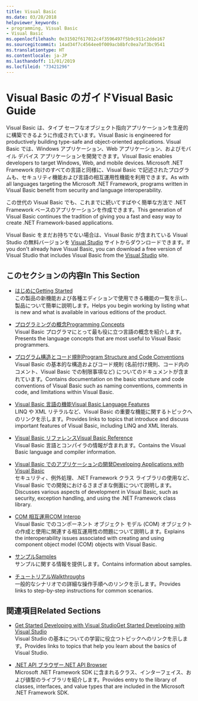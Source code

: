 ```yaml
---
title: Visual Basic
ms.date: 03/28/2018
helpviewer_keywords:
- programming, Visual Basic
- Visual Basic
ms.openlocfilehash: 0e31502f617012c4f3596497f5b9c911c2dde167
ms.sourcegitcommit: 14ad34f7c4564ee0f009acb8bfc0ea7af3bc9541
ms.translationtype: HT
ms.contentlocale: ja-JP
ms.lasthandoff: 11/01/2019
ms.locfileid: "73421296"
---
```

# <a name="visual-basic-guide"></a><span data-ttu-id="dcc4c-102">Visual Basic のガイド</span><span class="sxs-lookup"><span data-stu-id="dcc4c-102">Visual Basic Guide</span></span>

<span data-ttu-id="dcc4c-103">Visual Basic は、タイプ セーフなオブジェクト指向アプリケーションを生産的に構築できるように作成されています。</span><span class="sxs-lookup"><span data-stu-id="dcc4c-103">Visual Basic is engineered for productively building type-safe and object-oriented applications.</span></span> <span data-ttu-id="dcc4c-104">Visual Basic では、Windows アプリケーション、Web アプリケーション、およびモバイル デバイス アプリケーションを開発できます。</span><span class="sxs-lookup"><span data-stu-id="dcc4c-104">Visual Basic enables developers to target Windows, Web, and mobile devices.</span></span> <span data-ttu-id="dcc4c-105">Microsoft .NET Framework 向けのすべての言語と同様に、Visual Basic で記述されたプログラムも、セキュリティ機能および言語の相互運用性機能を利用できます。</span><span class="sxs-lookup"><span data-stu-id="dcc4c-105">As with all languages targeting the Microsoft .NET Framework, programs written in Visual Basic benefit from security and language interoperability.</span></span>

<span data-ttu-id="dcc4c-106">この世代の Visual Basic でも、これまでに続いてすばやく簡単な方法で .NET Framework ベースのアプリケーションを作成できます。</span><span class="sxs-lookup"><span data-stu-id="dcc4c-106">This generation of Visual Basic continues the tradition of giving you a fast and easy way to create .NET Framework-based applications.</span></span>

<span data-ttu-id="dcc4c-107">Visual Basic をまだお持ちでない場合は、Visual Basic が含まれている Visual Studio の無料バージョンを [Visual Studio](https://aka.ms/vsdownload?utm_source=mscom&utm_campaign=msdocs) サイトからダウンロードできます。</span><span class="sxs-lookup"><span data-stu-id="dcc4c-107">If you don't already have Visual Basic, you can download a free version of Visual Studio that includes Visual Basic from the [Visual Studio](https://aka.ms/vsdownload?utm_source=mscom&utm_campaign=msdocs) site.</span></span>

## <a name="in-this-section"></a><span data-ttu-id="dcc4c-108">このセクションの内容</span><span class="sxs-lookup"><span data-stu-id="dcc4c-108">In This Section</span></span>

- [<span data-ttu-id="dcc4c-109">はじめに</span><span class="sxs-lookup"><span data-stu-id="dcc4c-109">Getting Started</span></span>](../visual-basic/getting-started/index.md)  
  <span data-ttu-id="dcc4c-110">この製品の新機能および各種エディションで使用できる機能の一覧を示し、製品について簡単に説明します。</span><span class="sxs-lookup"><span data-stu-id="dcc4c-110">Helps you begin working by listing what is new and what is available in various editions of the product.</span></span>

- [<span data-ttu-id="dcc4c-111">プログラミングの概念</span><span class="sxs-lookup"><span data-stu-id="dcc4c-111">Programming Concepts</span></span>](../visual-basic/programming-guide/concepts/index.md)  
  <span data-ttu-id="dcc4c-112">Visual Basic プログラマにとって最も役に立つ言語の概念を紹介します。</span><span class="sxs-lookup"><span data-stu-id="dcc4c-112">Presents the language concepts that are most useful to Visual Basic programmers.</span></span>

- [<span data-ttu-id="dcc4c-113">プログラム構造とコード規則</span><span class="sxs-lookup"><span data-stu-id="dcc4c-113">Program Structure and Code Conventions</span></span>](../visual-basic/programming-guide/program-structure/program-structure-and-code-conventions.md)  
  <span data-ttu-id="dcc4c-114">Visual Basic の基本的な構造およびコード規則 (名前付け規則、コード内のコメント、Visual Basic での制限事項など) についてのドキュメントが含まれています。</span><span class="sxs-lookup"><span data-stu-id="dcc4c-114">Contains documentation on the basic structure and code conventions of Visual Basic such as naming conventions, comments in code, and limitations within Visual Basic.</span></span>

- [<span data-ttu-id="dcc4c-115">Visual Basic 言語の機能</span><span class="sxs-lookup"><span data-stu-id="dcc4c-115">Visual Basic Language Features</span></span>](../visual-basic/programming-guide/language-features/index.md)  
  <span data-ttu-id="dcc4c-116">LINQ や XML リテラルなど、Visual Basic の重要な機能に関するトピックへのリンクを示します。</span><span class="sxs-lookup"><span data-stu-id="dcc4c-116">Provides links to topics that introduce and discuss important features of Visual Basic, including LINQ and XML literals.</span></span>

- [<span data-ttu-id="dcc4c-117">Visual Basic リファレンス</span><span class="sxs-lookup"><span data-stu-id="dcc4c-117">Visual Basic Reference</span></span>](../visual-basic/reference/index.md)  
  <span data-ttu-id="dcc4c-118">Visual Basic 言語とコンパイラの情報が含まれます。</span><span class="sxs-lookup"><span data-stu-id="dcc4c-118">Contains the Visual Basic language and compiler information.</span></span>

- [<span data-ttu-id="dcc4c-119">Visual Basic でのアプリケーションの開発</span><span class="sxs-lookup"><span data-stu-id="dcc4c-119">Developing Applications with Visual Basic</span></span>](../visual-basic/developing-apps/index.md)  
  <span data-ttu-id="dcc4c-120">セキュリティ、例外処理、.NET Framework クラス ライブラリの使用など、Visual Basic での開発におけるさまざまな側面について説明します。</span><span class="sxs-lookup"><span data-stu-id="dcc4c-120">Discusses various aspects of development in Visual Basic, such as security, exception handling, and using the .NET Framework class library.</span></span>

- [<span data-ttu-id="dcc4c-121">COM 相互運用</span><span class="sxs-lookup"><span data-stu-id="dcc4c-121">COM Interop</span></span>](../visual-basic/programming-guide/com-interop/index.md)  
  <span data-ttu-id="dcc4c-122">Visual Basic でのコンポーネント オブジェクト モデル (COM) オブジェクトの作成と使用に関連する相互運用性の問題について説明します。</span><span class="sxs-lookup"><span data-stu-id="dcc4c-122">Explains the interoperability issues associated with creating and using component object model (COM) objects with Visual Basic.</span></span>

- [<span data-ttu-id="dcc4c-123">サンプル</span><span class="sxs-lookup"><span data-stu-id="dcc4c-123">Samples</span></span>](https://github.com/dotnet/samples/tree/master/snippets/visualbasic)  
  <span data-ttu-id="dcc4c-124">サンプルに関する情報を提供します。</span><span class="sxs-lookup"><span data-stu-id="dcc4c-124">Contains information about samples.</span></span>

- [<span data-ttu-id="dcc4c-125">チュートリアル</span><span class="sxs-lookup"><span data-stu-id="dcc4c-125">Walkthroughs</span></span>](../visual-basic/walkthroughs.md)  
  <span data-ttu-id="dcc4c-126">一般的なシナリオでの詳細な操作手順へのリンクを示します。</span><span class="sxs-lookup"><span data-stu-id="dcc4c-126">Provides links to step-by-step instructions for common scenarios.</span></span>

## <a name="related-sections"></a><span data-ttu-id="dcc4c-127">関連項目</span><span class="sxs-lookup"><span data-stu-id="dcc4c-127">Related Sections</span></span>

- [<span data-ttu-id="dcc4c-128">Get Started Developing with Visual Studio</span><span class="sxs-lookup"><span data-stu-id="dcc4c-128">Get Started Developing with Visual Studio</span></span>](/visualstudio/ide/visual-studio-ide)  
  <span data-ttu-id="dcc4c-129">Visual Studio の基本についての学習に役立つトピックへのリンクを示します。</span><span class="sxs-lookup"><span data-stu-id="dcc4c-129">Provides links to topics that help you learn about the basics of Visual Studio.</span></span>

- [<span data-ttu-id="dcc4c-130">.NET API ブラウザー</span><span class="sxs-lookup"><span data-stu-id="dcc4c-130">.NET API Browser</span></span>](../../api/index.md)  
  <span data-ttu-id="dcc4c-131">Microsoft .NET Framework SDK に含まれるクラス、インターフェイス、および値型のライブラリを紹介します。</span><span class="sxs-lookup"><span data-stu-id="dcc4c-131">Provides entry to the library of classes, interfaces, and value types that are included in the Microsoft .NET Framework SDK.</span></span>
